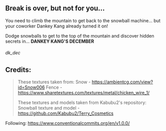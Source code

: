 
## Break is over, but not for you...
You need to climb the mountain to get back to the snowball machine... 
but your coworker Dankey Kang already turned it on!

Dodge snowballs to get to the top of the mountain and discover hidden secrets in... **DANKEY KANG'S DECEMBER**


###### dk_dec



## Credits:
> These textures taken from:
> Snow - https://ambientcg.com/view?id=Snow006 
> Fence - https://www.sharetextures.com/textures/metal/chicken_wire_1/ 
> 
> These textures and models taken from Kabubu2's repository:
> Snowball texture and model - https://github.com/Kabubu2/Terry_Cosmetics

Following: https://www.conventionalcommits.org/en/v1.0.0/

